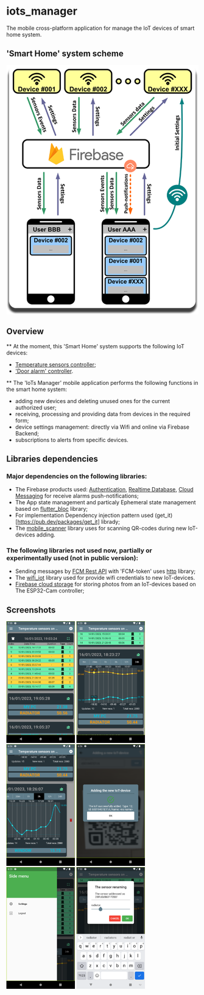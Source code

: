 # iots_manager

The mobile cross-platform application for manage the IoT devices of smart home system.

## 'Smart Home' system scheme

<img width="512" src="_readmi-res/scheme.png">

## Overview

** At the moment, this 'Smart Home' system supports the following IoT devices:
- [Temperature sensors controller](https://github.com/0kmMobi/IoT_TemperatureSensors);
- ['Door alarm' controller](https://github.com/0kmMobi/IoT_DoorAlarm).

** The 'IoTs Manager' mobile application performs the following functions in the smart home system:
- adding new devices and deleting unused ones for the current authorized user;
- receiving, processing and providing data from devices in the required form;
- device settings management: directly via Wifi and online via Firebase Backend;
- subscriptions to alerts from specific devices.


## Libraries dependencies

### Major dependencies on the following libraries:
- The Firebase products used: [Authentication](https://pub.dev/packages/firebase_auth), [Realtime Database](https://pub.dev/packages/firebase_database), [Cloud Messaging](https://pub.dev/packages/firebase_messaging) for receive alarms push-notifications;
- The App state management and particaly Ephemeral state management based on [flutter_bloc](https://pub.dev/packages/flutter_bloc) library;
- For implementation Dependency injection pattern used (get_it)[https://pub.dev/packages/get_it] librady;
- The [mobile_scanner](https://pub.dev/packages/mobile_scanner) library uses for scanning QR-codes during new IoT-devices adding.


### The following libraries not used now, partially or experimentally used (not in public version):
- Sending messages by [FCM Rest API](https://firebase.google.com/docs/reference/fcm/rest) with 'FCM-token' uses [http](https://pub.dev/packages/http) library;
- The [wifi_iot](https://pub.dev/packages/wifi_iot) library used for provide wifi credentials to new IoT-devices.
- [Firebase cloud storage](https://pub.dev/packages/firebase_storage) for storing photos from an IoT-devices based on The ESP32-Cam controller;

## Screenshots

<img height="320" src="_readmi-res/02_overview.png"> <img height="320" src="_readmi-res/03_chart_navigate.png"> <img height="320" src="_readmi-res/04_remove.png">
<img height="320" src="_readmi-res/05_addNewIoT_Success.png"> <img height="320" src="_readmi-res/06_sidemenu.png"> <img height="320" src="_readmi-res/07_edit_sendor_name.png">

